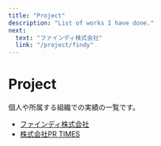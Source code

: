```yaml
---
title: "Project"
description: "List of works I have done."
next:
  text: "ファインディ株式会社"
  link: "/project/findy"
---
```


# Project

個人や所属する組織での実績の一覧です。

- [ファインディ株式会社](/project/findy/)
- [株式会社PR TIMES](/project/prtimes/)

